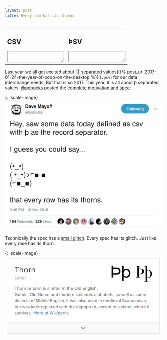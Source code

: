 ```yaml
---
layout: post
title: Every row has its thorns
---
```


<table width="100%">
<tr>
<td><h2>CSV</h2><textarea id="th_table_csv" class="ctable" wrap="off" autocorrect="off" spellcheck="false"></textarea></td>
<td><h2>&THORN;SV</h2><textarea id="th_table_thorn" class="ctable" wrap="off" autocorrect="off" spellcheck="false"></textarea></td>
</tr>
</table>

<script>
$(function() {
  var txt = "IDEA,IMPLEMENTED\nsave earth,no\nfight tyranny,no\nþ-separated-value converter,HECK YES\n";

  var delim = String.fromCharCode(0xFE);
  var csv_thorn = new daff.Csv(delim);
  var csv = new daff.Csv();
  var update = true;
  $('#th_table_thorn').keyup(function() {
     if (update) {
       update = false;
       $('#th_table_csv').val(csv.renderTable(csv_thorn.makeTable($('#th_table_thorn').val())));
       update = true;
     }
  });
  $('#th_table_csv').keyup(function() {
     if (update) {
       update = false;
       $('#th_table_thorn').val(csv_thorn.renderTable(csv.makeTable($('#th_table_csv').val())));
       update = true;
     }
  });
  $('#th_table_csv').val(txt);
  $('#th_table_csv').trigger('keyup');
  $('#table_thorn').trigger('keyup');
});
</script>

Last year we all got excited about 
[&#x1f4a9; separated values]({% post_url 2017-01-24-the-year-of-poop-on-the-desktop %})
(`.psv`) for our data interchange needs.  But that is so 2017.
This year, it is all about &thorn; separated values.
[@pobocks](https://twitter.com/pobocks]) posted the 
<a href='https://twitter.com/pobocks/status/974371210011332608'>complete
motivation and spec</a>:

{: .scale-image}
[![PSV Spec](/images/thsv_spec.png)](https://twitter.com/pobocks/status/974371210011332608)

Technically the spec has a <a href="https://twitter.com/pobocks/status/974373630548291585">small
glitch</a>. Every spec has its glitch.  Just like every rose has its thorn.

{: .scale-image}
[![What even is a thorn](/images/thorn.png)](https://en.wikipedia.org/wiki/Thorn_(letter))

